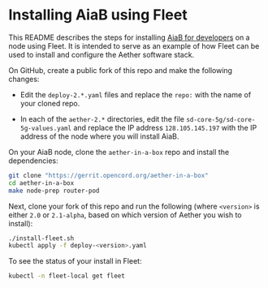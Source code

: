 # Installing AiaB using Fleet

This README describes the steps for installing [AiaB for developers](https://docs.aetherproject.org/master/developer/aiab.html#)
on a node using Fleet. It is intended to serve as an example of how Fleet can be used to install
and configure the Aether software stack.

On GitHub, create a public fork of this repo and make the following changes:

* Edit the `deploy-2.*.yaml` files and replace the `repo:` with the name of your cloned repo.

* In each of the `aether-2.*` directories, edit the file `sd-core-5g/sd-core-5g-values.yaml`
  and replace the IP address `128.105.145.197` with the IP address of the node where you will
  install AiaB.

On your AiaB node, clone the `aether-in-a-box` repo and install the dependencies:

```bash
git clone "https://gerrit.opencord.org/aether-in-a-box"
cd aether-in-a-box
make node-prep router-pod
```

Next, clone your fork of this repo and run the following (where `<version>` is either `2.0`
or `2.1-alpha`, based on which version of Aether you wish to install):

```bash
./install-fleet.sh
kubectl apply -f deploy-<version>.yaml
```

To see the status of your install in Fleet:

```bash
kubectl -n fleet-local get fleet
```
